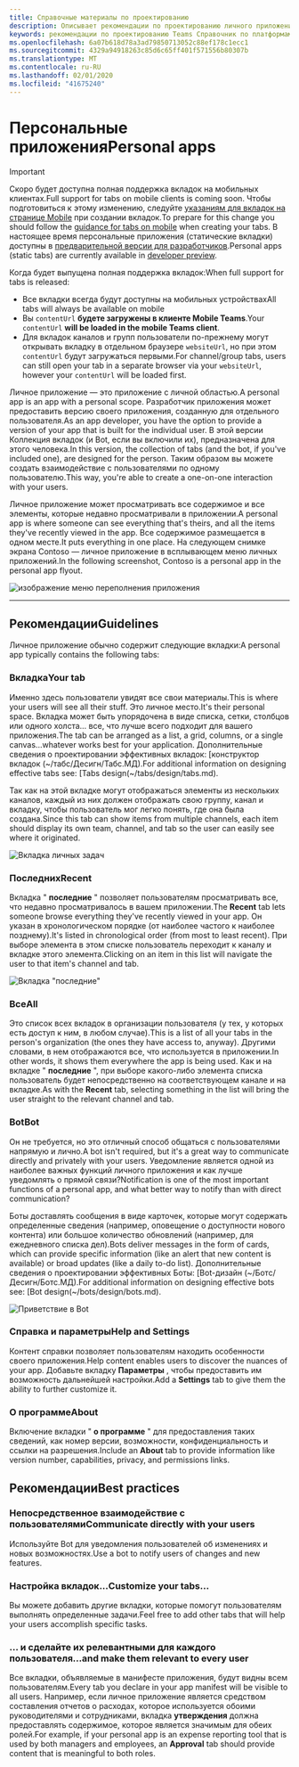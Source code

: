 ```yaml
---
title: Справочные материалы по проектированию
description: Описывает рекомендации по проектированию личного приложения
keywords: рекомендации по проектированию Teams Справочник по платформам личные приложения
ms.openlocfilehash: 6a07b618d78a3ad79850713052c88ef178c1ecc1
ms.sourcegitcommit: 4329a94918263c85d6c65ff401f571556b80307b
ms.translationtype: MT
ms.contentlocale: ru-RU
ms.lasthandoff: 02/01/2020
ms.locfileid: "41675240"
---
```

# <a name="personal-apps"></a><span data-ttu-id="ceace-104">Персональные приложения</span><span class="sxs-lookup"><span data-stu-id="ceace-104">Personal apps</span></span>

> [!Important]
> <span data-ttu-id="ceace-105">Скоро будет доступна полная поддержка вкладок на мобильных клиентах.</span><span class="sxs-lookup"><span data-stu-id="ceace-105">Full support for tabs on mobile clients is coming soon.</span></span> <span data-ttu-id="ceace-106">Чтобы подготовиться к этому изменению, следуйте [указаниям для вкладок на странице Mobile](~/tabs/design/tabs-mobile.md) при создании вкладок.</span><span class="sxs-lookup"><span data-stu-id="ceace-106">To prepare for this change you should follow the [guidance for tabs on mobile](~/tabs/design/tabs-mobile.md) when creating your tabs.</span></span> <span data-ttu-id="ceace-107">В настоящее время персональные приложения (статические вкладки) доступны в [предварительной версии для разработчиков](~/resources/dev-preview/developer-preview-intro.md).</span><span class="sxs-lookup"><span data-stu-id="ceace-107">Personal apps (static tabs) are currently available in [developer preview](~/resources/dev-preview/developer-preview-intro.md).</span></span>
>
> <span data-ttu-id="ceace-108">Когда будет выпущена полная поддержка вкладок:</span><span class="sxs-lookup"><span data-stu-id="ceace-108">When full support for tabs is released:</span></span>
>
> * <span data-ttu-id="ceace-109">Все вкладки всегда будут доступны на мобильных устройствах</span><span class="sxs-lookup"><span data-stu-id="ceace-109">All tabs will always be available on mobile</span></span>
> * <span data-ttu-id="ceace-110">Вы `contentUrl` **будете загружены в клиенте Mobile Teams**.</span><span class="sxs-lookup"><span data-stu-id="ceace-110">Your `contentUrl` **will be loaded in the mobile Teams client**.</span></span>
> * <span data-ttu-id="ceace-111">Для вкладок каналов и групп пользователи по-прежнему могут открывать вкладку в отдельном браузере `websiteUrl`, но при этом `contentUrl` будут загружаться первыми.</span><span class="sxs-lookup"><span data-stu-id="ceace-111">For channel/group tabs, users can still open your tab in a separate browser via your `websiteUrl`, however your `contentUrl` will be loaded first.</span></span>

<span data-ttu-id="ceace-112">Личное приложение — это приложение с личной областью.</span><span class="sxs-lookup"><span data-stu-id="ceace-112">A personal app is an app with a personal scope.</span></span> <span data-ttu-id="ceace-113">Разработчик приложения может предоставить версию своего приложения, созданную для отдельного пользователя.</span><span class="sxs-lookup"><span data-stu-id="ceace-113">As an app developer, you have the option to provide a version of your app that is built for the individual user.</span></span> <span data-ttu-id="ceace-114">В этой версии Коллекция вкладок (и Bot, если вы включили их), предназначена для этого человека.</span><span class="sxs-lookup"><span data-stu-id="ceace-114">In this version, the collection of tabs (and the bot, if you've included one), are designed for the person.</span></span> <span data-ttu-id="ceace-115">Таким образом вы можете создать взаимодействие с пользователями по одному пользователю.</span><span class="sxs-lookup"><span data-stu-id="ceace-115">This way, you're able to create a one-on-one interaction with your users.</span></span>

<span data-ttu-id="ceace-116">Личное приложение может просматривать все содержимое и все элементы, которые недавно просматривали в приложении.</span><span class="sxs-lookup"><span data-stu-id="ceace-116">A personal app is where someone can see everything that's theirs, and all the items they've recently viewed in the app.</span></span> <span data-ttu-id="ceace-117">Все содержимое размещается в одном месте.</span><span class="sxs-lookup"><span data-stu-id="ceace-117">It puts everything in one place.</span></span> <span data-ttu-id="ceace-118">На следующем снимке экрана Contoso — личное приложение в всплывающем меню личных приложений.</span><span class="sxs-lookup"><span data-stu-id="ceace-118">In the following screenshot, Contoso is a personal app in the personal app flyout.</span></span>

![изображение меню переполнения приложения](~/assets/images/Personal-apps-App-flyout.png)

---

## <a name="guidelines"></a><span data-ttu-id="ceace-120">Рекомендации</span><span class="sxs-lookup"><span data-stu-id="ceace-120">Guidelines</span></span>

<span data-ttu-id="ceace-121">Личное приложение обычно содержит следующие вкладки:</span><span class="sxs-lookup"><span data-stu-id="ceace-121">A personal app typically contains the following tabs:</span></span>

### <a name="your-tab"></a><span data-ttu-id="ceace-122">Вкладка</span><span class="sxs-lookup"><span data-stu-id="ceace-122">Your tab</span></span>

<span data-ttu-id="ceace-123">Именно здесь пользователи увидят все свои материалы.</span><span class="sxs-lookup"><span data-stu-id="ceace-123">This is where your users will see all their stuff.</span></span> <span data-ttu-id="ceace-124">Это личное место.</span><span class="sxs-lookup"><span data-stu-id="ceace-124">It's their personal space.</span></span> <span data-ttu-id="ceace-125">Вкладка может быть упорядочена в виде списка, сетки, столбцов или одного холста... все, что лучше всего подходит для вашего приложения.</span><span class="sxs-lookup"><span data-stu-id="ceace-125">The tab can be arranged as a list, a grid, columns, or a single canvas...whatever works best for your application.</span></span> <span data-ttu-id="ceace-126">Дополнительные сведения о проектировании эффективных вкладок: [конструктор вкладок (~/табс/Десигн/Табс.МД).</span><span class="sxs-lookup"><span data-stu-id="ceace-126">For additional information on designing effective tabs see: [Tabs design(~/tabs/design/tabs.md).</span></span>

<span data-ttu-id="ceace-127">Так как на этой вкладке могут отображаться элементы из нескольких каналов, каждый из них должен отображать свою группу, канал и вкладку, чтобы пользователь мог легко понять, где она была создана.</span><span class="sxs-lookup"><span data-stu-id="ceace-127">Since this tab can show items from multiple channels, each item should display its own team, channel, and tab so the user can easily see where it originated.</span></span>

![Вкладка личных задач](~/assets/images/Personal-apps-MY-tab.png)

### <a name="recent"></a><span data-ttu-id="ceace-129">Последних</span><span class="sxs-lookup"><span data-stu-id="ceace-129">Recent</span></span>

<span data-ttu-id="ceace-130">Вкладка " **последние** " позволяет пользователям просматривать все, что недавно просматривалось в вашем приложении.</span><span class="sxs-lookup"><span data-stu-id="ceace-130">The **Recent** tab lets someone browse everything they've recently viewed in your app.</span></span> <span data-ttu-id="ceace-131">Он указан в хронологическом порядке (от наиболее частого к наиболее позднему).</span><span class="sxs-lookup"><span data-stu-id="ceace-131">It's listed in chronological order (from most to least recent).</span></span> <span data-ttu-id="ceace-132">При выборе элемента в этом списке пользователь переходит к каналу и вкладке этого элемента.</span><span class="sxs-lookup"><span data-stu-id="ceace-132">Clicking on an item in this list will navigate the user to that item's channel and tab.</span></span>

![Вкладка "последние"](~/assets/images/Personal-apps-Recent-tab.png)

### <a name="all"></a><span data-ttu-id="ceace-134">Все</span><span class="sxs-lookup"><span data-stu-id="ceace-134">All</span></span>

<span data-ttu-id="ceace-135">Это список всех вкладок в организации пользователя (у тех, у которых есть доступ к ним, в любом случае).</span><span class="sxs-lookup"><span data-stu-id="ceace-135">This is a list of all your tabs in the person's organization (the ones they have access to, anyway).</span></span> <span data-ttu-id="ceace-136">Другими словами, в нем отображаются все, что используется в приложении.</span><span class="sxs-lookup"><span data-stu-id="ceace-136">In other words, it shows them everywhere the app is being used.</span></span> <span data-ttu-id="ceace-137">Как и на вкладке " **последние** ", при выборе какого-либо элемента списка пользователь будет непосредственно на соответствующем канале и на вкладке.</span><span class="sxs-lookup"><span data-stu-id="ceace-137">As with the **Recent** tab, selecting something in the list will bring the user straight to the relevant channel and tab.</span></span>

### <a name="bot"></a><span data-ttu-id="ceace-138">Bot</span><span class="sxs-lookup"><span data-stu-id="ceace-138">Bot</span></span>

<span data-ttu-id="ceace-139">Он не требуется, но это отличный способ общаться с пользователями напрямую и лично.</span><span class="sxs-lookup"><span data-stu-id="ceace-139">A bot isn't required, but it's a great way to communicate directly and privately with your users.</span></span> <span data-ttu-id="ceace-140">Уведомление является одной из наиболее важных функций личного приложения и как лучше уведомлять о прямой связи?</span><span class="sxs-lookup"><span data-stu-id="ceace-140">Notification is one of the most important functions of a personal app, and what better way to notify than with direct communication?</span></span>

<span data-ttu-id="ceace-141">Боты доставлять сообщения в виде карточек, которые могут содержать определенные сведения (например, оповещение о доступности нового контента) или большое количество обновлений (например, для ежедневного списка дел).</span><span class="sxs-lookup"><span data-stu-id="ceace-141">Bots deliver messages in the form of cards, which can provide specific information (like an alert that new content is available) or broad updates (like a daily to-do list).</span></span> <span data-ttu-id="ceace-142">Дополнительные сведения о проектировании эффективных Боты: [Bot-дизайн (~/Ботс/Десигн/Ботс.МД).</span><span class="sxs-lookup"><span data-stu-id="ceace-142">For additional information on designing effective bots see: [Bot design(~/bots/design/bots.md).</span></span>

![Приветствие в Bot](~/assets/images/Personal-apps-Bot.png)

### <a name="help-and-settings"></a><span data-ttu-id="ceace-144">Справка и параметры</span><span class="sxs-lookup"><span data-stu-id="ceace-144">Help and Settings</span></span>

<span data-ttu-id="ceace-145">Контент справки позволяет пользователям находить особенности своего приложения.</span><span class="sxs-lookup"><span data-stu-id="ceace-145">Help content enables users to discover the nuances of your app.</span></span> <span data-ttu-id="ceace-146">Добавьте вкладку **Параметры** , чтобы предоставить им возможность дальнейшей настройки.</span><span class="sxs-lookup"><span data-stu-id="ceace-146">Add a **Settings** tab to give them the ability to further customize it.</span></span>

### <a name="about"></a><span data-ttu-id="ceace-147">О программе</span><span class="sxs-lookup"><span data-stu-id="ceace-147">About</span></span>

<span data-ttu-id="ceace-148">Включение вкладки " **о программе** " для предоставления таких сведений, как номер версии, возможности, конфиденциальность и ссылки на разрешения.</span><span class="sxs-lookup"><span data-stu-id="ceace-148">Include an **About** tab to provide information like version number, capabilities, privacy, and permissions links.</span></span>

## <a name="best-practices"></a><span data-ttu-id="ceace-149">Рекомендации</span><span class="sxs-lookup"><span data-stu-id="ceace-149">Best practices</span></span>

### <a name="communicate-directly-with-your-users"></a><span data-ttu-id="ceace-150">Непосредственное взаимодействие с пользователями</span><span class="sxs-lookup"><span data-stu-id="ceace-150">Communicate directly with your users</span></span>

<span data-ttu-id="ceace-151">Используйте Bot для уведомления пользователей об изменениях и новых возможностях.</span><span class="sxs-lookup"><span data-stu-id="ceace-151">Use a bot to notify users of changes and new features.</span></span>

### <a name="customize-your-tabs"></a><span data-ttu-id="ceace-152">Настройка вкладок...</span><span class="sxs-lookup"><span data-stu-id="ceace-152">Customize your tabs...</span></span>

<span data-ttu-id="ceace-153">Вы можете добавить другие вкладки, которые помогут пользователям выполнять определенные задачи.</span><span class="sxs-lookup"><span data-stu-id="ceace-153">Feel free to add other tabs that will help your users accomplish specific tasks.</span></span>

### <a name="and-make-them-relevant-to-every-user"></a><span data-ttu-id="ceace-154">... и сделайте их релевантными для каждого пользователя</span><span class="sxs-lookup"><span data-stu-id="ceace-154">...and make them relevant to every user</span></span>

<span data-ttu-id="ceace-155">Все вкладки, объявляемые в манифесте приложения, будут видны всем пользователям.</span><span class="sxs-lookup"><span data-stu-id="ceace-155">Every tab you declare in your app manifest will be visible to all users.</span></span> <span data-ttu-id="ceace-156">Например, если личное приложение является средством составления отчетов о расходах, которое используется обоими руководителями и сотрудниками, вкладка **утверждения** должна предоставлять содержимое, которое является значимым для обеих ролей.</span><span class="sxs-lookup"><span data-stu-id="ceace-156">For example, if your personal app is an expense reporting tool that is used by both managers and employees, an **Approval** tab should provide content that is meaningful to both roles.</span></span>
